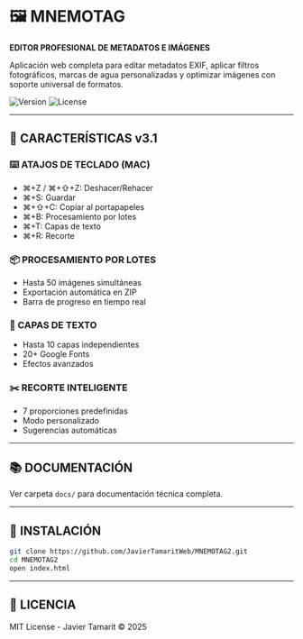 # 🖼️ MNEMOTAG

**EDITOR PROFESIONAL DE METADATOS E IMÁGENES**

Aplicación web completa para editar metadatos EXIF, aplicar filtros fotográficos, marcas de agua personalizadas y optimizar imágenes con soporte universal de formatos.

![Version](https://img.shields.io/badge/version-3.1.0-blue.svg)
![License](https://img.shields.io/badge/license-MIT-green.svg)

---

## 🚀 CARACTERÍSTICAS v3.1

### ⌨️ ATAJOS DE TECLADO (MAC)
- ⌘+Z / ⌘+⇧+Z: Deshacer/Rehacer
- ⌘+S: Guardar
- ⌘+⇧+C: Copiar al portapapeles
- ⌘+B: Procesamiento por lotes
- ⌘+T: Capas de texto
- ⌘+R: Recorte

### 📦 PROCESAMIENTO POR LOTES
- Hasta 50 imágenes simultáneas
- Exportación automática en ZIP
- Barra de progreso en tiempo real

### 🎨 CAPAS DE TEXTO
- Hasta 10 capas independientes
- 20+ Google Fonts
- Efectos avanzados

### ✂️ RECORTE INTELIGENTE
- 7 proporciones predefinidas
- Modo personalizado
- Sugerencias automáticas

---

## 📚 DOCUMENTACIÓN

Ver carpeta `docs/` para documentación técnica completa.

---

## 🔧 INSTALACIÓN

```bash
git clone https://github.com/JavierTamaritWeb/MNEMOTAG2.git
cd MNEMOTAG2
open index.html
```

---

## 📄 LICENCIA

MIT License - Javier Tamarit © 2025
